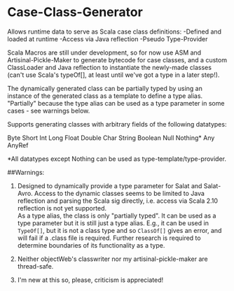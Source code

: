 Case-Class-Generator
=================

Allows runtime data to serve as Scala case class definitions:
-Defined and loaded at runtime
-Access via Java reflection
-Pseudo Type-Provider

Scala Macros are still under development, so for now use ASM and Artisinal-Pickle-Maker to generate bytecode for case classes, and a custom ClassLoader and Java reflection to instantiate the newly-made classes (can't use Scala's typeOf[], at least until we've got a type in a later step!). 

The dynamically generated class can be partially typed by using an instance of the generated class as a template to define a type alias. "Partially" because the type alias can be used as a type parameter in some cases - see warnings below.


Supports generating classes with arbitrary fields of the following datatypes: 

Byte
Short
Int
Long
Float
Double
Char
String
Boolean
Null
Nothing*
Any
AnyRef

*All datatypes except Nothing can be used as type-template/type-provider.

##Warnings: 
1) Designed to dynamically provide a type parameter for Salat and Salat-Avro. Access to the dynamic classes seems to be limited to Java reflection and parsing the Scala sig directly, i.e. access via Scala 2.10 reflection is not yet supported.  
As a type alias, the class is only "partially typed". It can be used as a type parameter but it is still just a type alias. E.g., it can be used in `TypeOf[]`, but it is not a class type and so `ClassOf[]` gives an error, and will fail if a .class file is required. Further research is required to determine boundaries of its functionality as a type.  

2) Neither objectWeb's classwriter nor my artisinal-pickle-maker are thread-safe.

3) I'm new at this so, please, criticism is appreciated!



